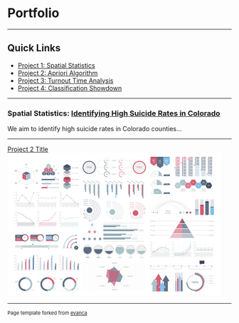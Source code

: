 # Portfolio

---

## Quick Links
* [Project 1: Spatial Statistics](https://github.com/Emma-M-Collins/spatial_stats)
* [Project 2: Apriori Algorithm](https://github.com/Emma-M-Collins/apriori)
* [Project 3: Turnout Time Analysis](https://github.com/Emma-M-Collins/turnout_time)
* [Project 4: Classification Showdown](https://github.com/Emma-M-Collins/classification)

---

### Spatial Statistics: [Identifying High Suicide Rates in Colorado](https://github.com/Emma-M-Collins/spatial_stats)
We aim to identify high suicide rates in Colorado counties...

---
[Project 2 Title](/pdf/sample_presentation.pdf)
<img src="images/dummy_thumbnail.jpg?raw=true"/>


---
<p style="font-size:11px">Page template forked from <a href="https://github.com/evanca/quick-portfolio">evanca</a></p>
<!-- Remove above link if you don't want to attibute -->
